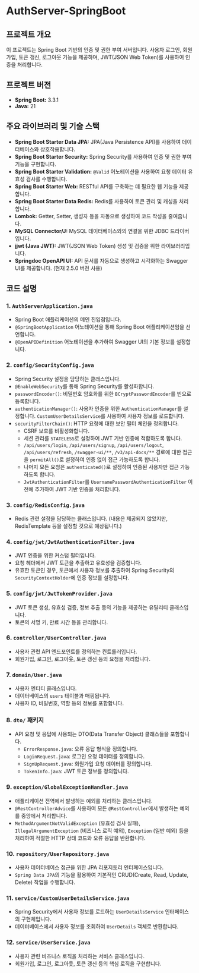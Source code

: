 # AuthServer-SpringBoot

## 프로젝트 개요
이 프로젝트는 Spring Boot 기반의 인증 및 권한 부여 서버입니다. 사용자 로그인, 회원가입, 토큰 갱신, 로그아웃 기능을 제공하며, JWT(JSON Web Token)를 사용하여 인증을 처리합니다.

## 프로젝트 버전
*   **Spring Boot:** 3.3.1
*   **Java:** 21

## 주요 라이브러리 및 기술 스택
*   **Spring Boot Starter Data JPA:** JPA(Java Persistence API)를 사용하여 데이터베이스와 상호작용합니다.
*   **Spring Boot Starter Security:** Spring Security를 사용하여 인증 및 권한 부여 기능을 구현합니다.
*   **Spring Boot Starter Validation:** `@Valid` 어노테이션을 사용하여 요청 데이터 유효성 검사를 수행합니다.
*   **Spring Boot Starter Web:** RESTful API를 구축하는 데 필요한 웹 기능을 제공합니다.
*   **Spring Boot Starter Data Redis:** Redis를 사용하여 토큰 관리 및 캐싱을 처리합니다.
*   **Lombok:** Getter, Setter, 생성자 등을 자동으로 생성하여 코드 작성을 줄여줍니다.
*   **MySQL Connector/J:** MySQL 데이터베이스와의 연결을 위한 JDBC 드라이버입니다.
*   **jjwt (Java JWT):** JWT(JSON Web Token) 생성 및 검증을 위한 라이브러리입니다.
*   **Springdoc OpenAPI UI:** API 문서를 자동으로 생성하고 시각화하는 Swagger UI를 제공합니다. (현재 2.5.0 버전 사용)

## 코드 설명

### 1. `AuthServerApplication.java`
*   Spring Boot 애플리케이션의 메인 진입점입니다.
*   `@SpringBootApplication` 어노테이션을 통해 Spring Boot 애플리케이션임을 선언합니다.
*   `@OpenAPIDefinition` 어노테이션을 추가하여 Swagger UI의 기본 정보를 설정합니다.

### 2. `config/SecurityConfig.java`
*   Spring Security 설정을 담당하는 클래스입니다.
*   `@EnableWebSecurity`를 통해 Spring Security를 활성화합니다.
*   `passwordEncoder()`: 비밀번호 암호화를 위한 `BCryptPasswordEncoder`를 빈으로 등록합니다.
*   `authenticationManager()`: 사용자 인증을 위한 `AuthenticationManager`를 설정합니다. `CustomUserDetailsService`를 사용하여 사용자 정보를 로드합니다.
*   `securityFilterChain()`: HTTP 요청에 대한 보안 필터 체인을 정의합니다.
    *   CSRF 보호를 비활성화합니다.
    *   세션 관리를 `STATELESS`로 설정하여 JWT 기반 인증에 적합하도록 합니다.
    *   `/api/users/login`, `/api/users/signup`, `/api/users/logout`, `/api/users/refresh`, `/swagger-ui/**`, `/v3/api-docs/**` 경로에 대한 접근을 `permitAll()`로 설정하여 인증 없이 접근 가능하도록 합니다.
    *   나머지 모든 요청은 `authenticated()`로 설정하여 인증된 사용자만 접근 가능하도록 합니다.
    *   `JwtAuthenticationFilter`를 `UsernamePasswordAuthenticationFilter` 이전에 추가하여 JWT 기반 인증을 처리합니다.

### 3. `config/RedisConfig.java`
*   Redis 관련 설정을 담당하는 클래스입니다. (내용은 제공되지 않았지만, RedisTemplate 등을 설정할 것으로 예상됩니다.)

### 4. `config/jwt/JwtAuthenticationFilter.java`
*   JWT 인증을 위한 커스텀 필터입니다.
*   요청 헤더에서 JWT 토큰을 추출하고 유효성을 검증합니다.
*   유효한 토큰인 경우, 토큰에서 사용자 정보를 추출하여 Spring Security의 `SecurityContextHolder`에 인증 정보를 설정합니다.

### 5. `config/jwt/JwtTokenProvider.java`
*   JWT 토큰 생성, 유효성 검증, 정보 추출 등의 기능을 제공하는 유틸리티 클래스입니다.
*   토큰의 서명 키, 만료 시간 등을 관리합니다.

### 6. `controller/UserController.java`
*   사용자 관련 API 엔드포인트를 정의하는 컨트롤러입니다.
*   회원가입, 로그인, 로그아웃, 토큰 갱신 등의 요청을 처리합니다.

### 7. `domain/User.java`
*   사용자 엔티티 클래스입니다.
*   데이터베이스의 `users` 테이블과 매핑됩니다.
*   사용자 ID, 비밀번호, 역할 등의 정보를 포함합니다.

### 8. `dto/` 패키지
*   API 요청 및 응답에 사용되는 DTO(Data Transfer Object) 클래스들을 포함합니다.
    *   `ErrorResponse.java`: 오류 응답 형식을 정의합니다.
    *   `LoginRequest.java`: 로그인 요청 데이터를 정의합니다.
    *   `SignUpRequest.java`: 회원가입 요청 데이터를 정의합니다.
    *   `TokenInfo.java`: JWT 토큰 정보를 정의합니다.

### 9. `exception/GlobalExceptionHandler.java`
*   애플리케이션 전역에서 발생하는 예외를 처리하는 클래스입니다.
*   `@RestControllerAdvice`를 사용하여 모든 `@RestController`에서 발생하는 예외를 중앙에서 처리합니다.
*   `MethodArgumentNotValidException` (유효성 검사 실패), `IllegalArgumentException` (비즈니스 로직 예외), `Exception` (일반 예외) 등을 처리하여 적절한 HTTP 상태 코드와 오류 응답을 반환합니다.

### 10. `repository/UserRepository.java`
*   사용자 데이터베이스 접근을 위한 JPA 리포지토리 인터페이스입니다.
*   `Spring Data JPA`의 기능을 활용하여 기본적인 CRUD(Create, Read, Update, Delete) 작업을 수행합니다.

### 11. `service/CustomUserDetailsService.java`
*   Spring Security에서 사용자 정보를 로드하는 `UserDetailsService` 인터페이스의 구현체입니다.
*   데이터베이스에서 사용자 정보를 조회하여 `UserDetails` 객체로 반환합니다.

### 12. `service/UserService.java`
*   사용자 관련 비즈니스 로직을 처리하는 서비스 클래스입니다.
*   회원가입, 로그인, 로그아웃, 토큰 갱신 등의 핵심 로직을 구현합니다.
